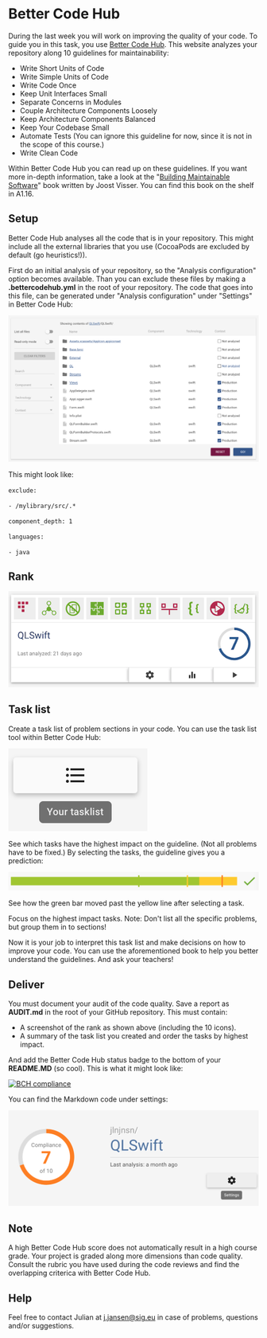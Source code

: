 # Better Code Hub

During the last week you will work on improving the quality of your code. To guide you in this task, you use [Better Code Hub](https://www.bettercodehub.com). This website analyzes your repository along 10 guidelines for maintainability:

- Write Short Units of Code
- Write Simple Units of Code
- Write Code Once
- Keep Unit Interfaces Small
- Separate Concerns in Modules
- Couple Architecture Components Loosely
- Keep Architecture Components Balanced
- Keep Your Codebase Small
- Automate Tests (You can ignore this guideline for now, since it is not in the scope of this course.)
- Write Clean Code

Within Better Code Hub you can read up on these guidelines. If you want more in-depth information, take a look at the "[Building Maintainable Software](http://shop.oreilly.com/product/0636920049159.do)" book written by Joost Visser. You can find this book on the shelf in A1.16.

## Setup

Better Code Hub analyses all the code that is in your repository. This might include all the external libraries that you use (CocoaPods are excluded by default (go heuristics!)).

First do an initial analysis of your repository, so the "Analysis configuration" option becomes available. Than you can exclude these files by making a **.bettercodehub.yml** in the root of your repository. The code that goes into this file, can be generated under "Analysis configuration" under "Settings" in Better Code Hub:

![BCH Config](yml.png)

This might look like:

`exclude:`

`- /mylibrary/src/.*`

`component_depth: 1`

`languages:`

`- java`

## Rank

![BCH Grade](grade.png)

## Task list

Create a task list of problem sections in your code. You can use the task list tool within Better Code Hub:

![BCH Task list](tasklist.png)

See which tasks have the highest impact on the guideline. (Not all problems have to be fixed.) By selecting the tasks, the guideline gives you a prediction:

![BCH Guideline](guideline.png)

See how the green bar moved past the yellow line after selecting a task.

Focus on the highest impact tasks. Note: Don't list all the specific problems, but group them in to sections!

Now it is your job to interpret this task list and make decisions on how to improve your code. You can use the aforementioned book to help you better understand the guidelines. And ask your teachers!

## Deliver

You must document your audit of the code quality. Save a report as **AUDIT.md** in the root of your GitHub repository. This must contain:

- A screenshot of the rank as shown above (including the 10 icons).
- A summary of the task list you created and order the tasks by highest impact.

And add the Better Code Hub status badge to the bottom of your **README.MD** (so cool). This is what it might look like:

[![BCH compliance](https://bettercodehub.com/edge/badge/jlnjnsn/QLSwift)](https://bettercodehub.com)

You can find the Markdown code under settings:

![BCH Settings](settings.png)

## Note

A high Better Code Hub score does not automatically result in a high course grade. Your project is graded along more dimensions than code quality. Consult the rubric you have used during the code reviews and find the overlapping criterica with Better Code Hub.

## Help

Feel free to contact Julian at [j.jansen@sig.eu](mailto:j.jansen@sig.eu) in case of problems, questions and/or suggestions. 

